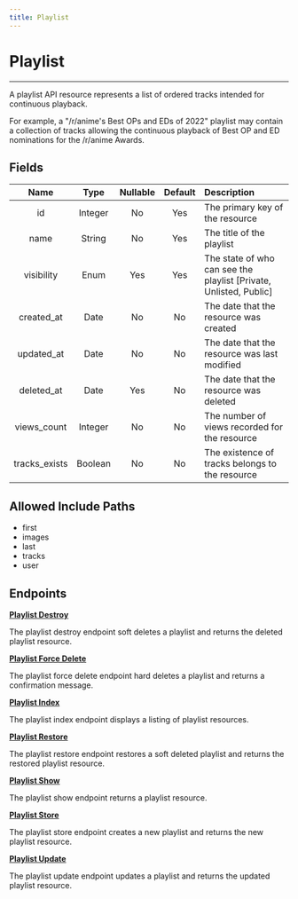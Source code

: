 ```yaml
---
title: Playlist
---
```


# Playlist

---

A playlist API resource represents a list of ordered tracks intended for continuous playback.

For example, a "/r/anime's Best OPs and EDs of 2022" playlist may contain a collection of tracks allowing the continuous playback of Best OP and ED nominations for the /r/anime Awards.

## Fields

|    Name       |  Type   | Nullable | Default | Description                                                       |
| :-----------: | :-----: | :------: | :-----: | :---------------------------------------------------------------- |
| id            | Integer | No       | Yes     | The primary key of the resource                                   |
| name          | String  | No       | Yes     | The title of the playlist                                         |
| visibility    | Enum    | Yes      | Yes     | The state of who can see the playlist [Private, Unlisted, Public] |
| created_at    | Date    | No       | No      | The date that the resource was created                            |
| updated_at    | Date    | No       | No      | The date that the resource was last modified                      |
| deleted_at    | Date    | Yes      | No      | The date that the resource was deleted                            |
| views_count   | Integer | No       | No      | The number of views recorded for the resource                     |
| tracks_exists | Boolean | No       | No      | The existence of tracks belongs to the resource                   |

## Allowed Include Paths

* first
* images
* last
* tracks
* user

## Endpoints

**[Playlist Destroy](/list/playlist/destroy/)**

The playlist destroy endpoint soft deletes a playlist and returns the deleted playlist resource.

**[Playlist Force Delete](/list/playlist/forceDelete/)**

The playlist force delete endpoint hard deletes a playlist and returns a confirmation message.

**[Playlist Index](/list/playlist/index/)**

The playlist index endpoint displays a listing of playlist resources.

**[Playlist Restore](/list/playlist/restore/)**

The playlist restore endpoint restores a soft deleted playlist and returns the restored playlist resource.

**[Playlist Show](/list/playlist/show/)**

The playlist show endpoint returns a playlist resource.

**[Playlist Store](/list/playlist/store/)**

The playlist store endpoint creates a new playlist and returns the new playlist resource.

**[Playlist Update](/list/playlist/update/)**

The playlist update endpoint updates a playlist and returns the updated playlist resource.